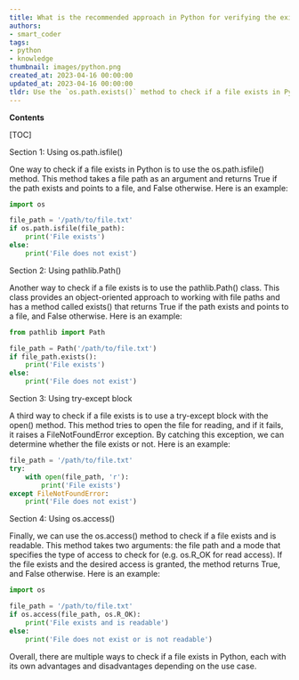 ```yaml
---
title: What is the recommended approach in Python for verifying the existence of a file?
authors:
- smart_coder
tags:
- python
- knowledge
thumbnail: images/python.png
created_at: 2023-04-16 00:00:00
updated_at: 2023-04-16 00:00:00
tldr: Use the `os.path.exists()` method to check if a file exists in Python.
---
```


**Contents**

[TOC]

Section 1: Using os.path.isfile()

One way to check if a file exists in Python is to use the os.path.isfile() method. This method takes a file path as an argument and returns True if the path exists and points to a file, and False otherwise. Here is an example:

```python
import os

file_path = '/path/to/file.txt'
if os.path.isfile(file_path):
    print('File exists')
else:
    print('File does not exist')
```

Section 2: Using pathlib.Path()

Another way to check if a file exists is to use the pathlib.Path() class. This class provides an object-oriented approach to working with file paths and has a method called exists() that returns True if the path exists and points to a file, and False otherwise. Here is an example:

```python
from pathlib import Path

file_path = Path('/path/to/file.txt')
if file_path.exists():
    print('File exists')
else:
    print('File does not exist')
```

Section 3: Using try-except block

A third way to check if a file exists is to use a try-except block with the open() method. This method tries to open the file for reading, and if it fails, it raises a FileNotFoundError exception. By catching this exception, we can determine whether the file exists or not. Here is an example:

```python
file_path = '/path/to/file.txt'
try:
    with open(file_path, 'r'):
        print('File exists')
except FileNotFoundError:
    print('File does not exist')
```

Section 4: Using os.access()

Finally, we can use the os.access() method to check if a file exists and is readable. This method takes two arguments: the file path and a mode that specifies the type of access to check for (e.g. os.R_OK for read access). If the file exists and the desired access is granted, the method returns True, and False otherwise. Here is an example:

```python
import os

file_path = '/path/to/file.txt'
if os.access(file_path, os.R_OK):
    print('File exists and is readable')
else:
    print('File does not exist or is not readable')
```

Overall, there are multiple ways to check if a file exists in Python, each with its own advantages and disadvantages depending on the use case.
